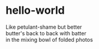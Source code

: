 # hello-world
Like petulant-shame but better  <br/>
butter's back to back with batter <br/>
in the mixing bowl of folded photos <br/>
